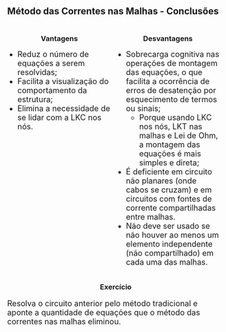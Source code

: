 <style scoped>
    img {
      width: 100%;
      display: block;
      margin-left: auto;
      margin-right: auto;
    }
    .flex-container {
      display: flex;
      justify-content: space-between;
    }
    .flex-paragraph {
        flex: 2;
        margin-right: 10px;
        text-align: justify;
    }
    .flex-column {
        flex: 1;
        margin-right: 10px;
    }
    .flex-image {
        flex: 2;
    }
    li, p, table {
        font-size: 18px;
    }
    table {
        margin-left: auto;
        margin-right: auto;
    }
    h3 {
        text-align: center;
    }
</style>

## Método das Correntes nas Malhas - Conclusões

<div class="flex-container">
<div class="flex-column">

### Vantagens

- Reduz o número de equações a serem resolvidas;
- Facilita a visualização do comportamento da estrutura;
- Elimina a necessidade de se lidar com a LKC nos nós.

</div>
<div class="flex-column">

### Desvantagens

- Sobrecarga cognitiva nas operações de montagem das equações, o que facilita a ocorrência de erros de desatenção por esquecimento de termos ou sinais;
    - Porque usando LKC nos nós, LKT nas malhas e Lei de Ohm, a montagem das equações é mais simples e direta;
- É deficiente em circuito não planares (onde cabos se cruzam) e em circuitos com fontes de corrente compartilhadas entre malhas.
- Não deve ser usado se não houver ao menos um elemento independente (não compartilhado) em cada uma das malhas.

</div>
</div>

### Exercício

Resolva o circuito anterior pelo método tradicional e aponte a quantidade de equações que o método das correntes nas malhas eliminou.
